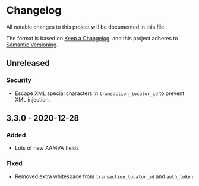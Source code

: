 # Changelog
All notable changes to this project will be documented in this file.

The format is based on [Keep a Changelog](https://keepachangelog.com/en/1.0.0/),
and this project adheres to [Semantic Versioning](https://semver.org/spec/v2.0.0.html).

## Unreleased
### Security
* Escape XML special characters in `transaction_locator_id` to prevent XML injection.

## 3.3.0 - 2020-12-28
### Added
* Lots of new AAMVA fields
### Fixed
* Removed extra whitespace from `transaction_locator_id` and `auth_token`